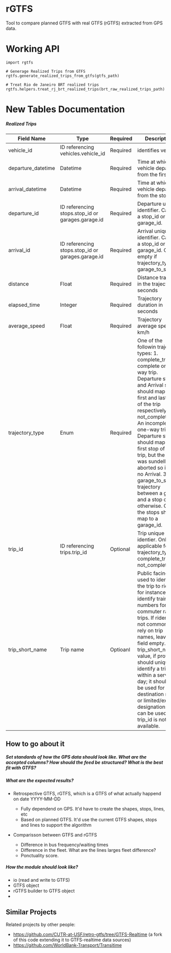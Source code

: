 # rGTFS

Tool to compare planned GTFS with real GTFS (rGTFS) extracted from GPS data.
# Working API

```
import rgtfs

# Generage Realized Trips from GTFS
rgtfs.generate_realized_trips_from_gtfs(gtfs_path)

# Treat Rio de Janeiro BRT realized trips
rgtfs.helpers.treat_rj_brt_realized_trips(brt_raw_realized_trips_path)
```

# New Tables Documentation

##### Realized Trips

| Field Name | Type | Required | Description |
|-|-|-|-|
| vehicle_id | ID referencing vehicles.vehicle_id | Required | identifies vehicle |
| departure_datetime | Datetime | Required | Time at which the vehicle departs from the first stop |
| arrival_datetime | Datetime | Required | Time at which the vehicle departs from the stop |
| departure_id | ID referencing stops.stop_id or garages.garage.id | Required | Departure unique identifier. Can be a stop_id or a garage_id. |
| arrival_id | ID referencing stops.stop_id or garages.garage.id | Required | Arrival unique identifier. Can be a stop_id or a garage_id. Can be empty if trajectory_type is garage_to_stop. |
| distance | Float | Required | Distance travelled in the trajectory in seconds |
| elapsed_time | Integer | Required | Trajectory duration in seconds |
| average_speed | Float | Required | Trajectory average speed in km/h |
| trajectory_type | Enum | Required | One of the followin trajectory types: 1. complete_trip: A complete one-way trip. Departure stop and Arrival stop should map to the first and last stop of the trip respectively. 2. not_complete_trip: An incomplete one-way trip. Departure stop should map to the first stop of the trip, but the trip was sundelly aborted so it has no Arrival. 3. garage_to_stop: A trajectory between a garage and a stop or otherwise. One of the stops should map to a garage_id.  |
| trip_id | ID referencing trips.trip_id | Optional | Trip unique identier. Only applicable for trajectory_type: complete_trip and not_complete_trip |
| trip_short_name | Trip name | Optioanl | Public facing text used to identify the trip to riders, for instance, to identify train numbers for commuter rail trips. If riders do not commonly rely on trip names, leave this field empty. A trip_short_name value, if provided, should uniquely identify a trip within a service day; it should not be used for destination names or limited/express designations. It can be used if trip_id is not available. |


## How to go about it

##### Set standards of how the GPS data should look like. What are the accepted columns? How should the feed be structured? What is the best fit with GTFS?
##### What are the expected results?

- Retrospective GTFS, rGTFS, which is a GTFS of what actually happend on date YYYY-MM-DD
  - Fully dependend on GPS. It'd have to create the shapes, stops, lines, etc
  - Based on planned GTFS. It'd use the current GTFS shapes, stops and lines to support the algorithm

- Comparisson between GTFS and rGTFS
  - Difference in bus frequency/waiting times
  - Difference in the fleet. What are the lines larges fleet difference?
  - Ponctuality score. 

##### How the module should look like?

- io (read and write to GTFS)
- GTFS object
- rGTFS builder to GTFS object
- 


## Similar Projects

Related projects by other people:
* https://github.com/CUTR-at-USF/retro-gtfs/tree/GTFS-Realtime (a fork of this code extending it to GTFS-realtime data sources)
* https://github.com/WorldBank-Transport/Transitime

